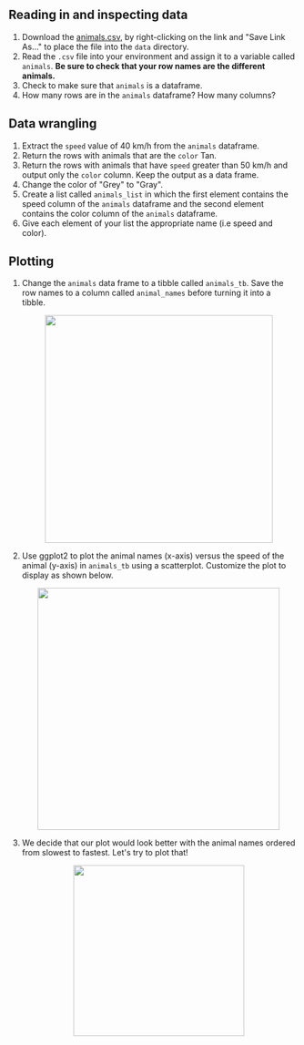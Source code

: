 ## Reading in and inspecting data

1. Download the [animals.csv](https://raw.githubusercontent.com/hbctraining/Intro-to-R-flipped/master/data/animals.csv), by right-clicking on the link and "Save Link As..." to place the file into the `data` directory.
2. Read the `.csv` file into your environment and assign it to a variable called `animals`. **Be sure to check that your row names are the different animals.**
3. Check to make sure that `animals` is a dataframe.
4. How many rows are in the `animals` dataframe? How many columns?


## Data wrangling

1. Extract the `speed` value of 40 km/h from the `animals` dataframe.
2. Return the rows with animals that are the `color` Tan.
3. Return the rows with animals that have `speed` greater than 50 km/h and output only the `color` column. Keep the output as a data frame.  
4. Change the color of "Grey" to "Gray". 
5. Create a list called `animals_list` in which the first element contains the speed column of the `animals` dataframe and the second element contains the color column of the `animals` dataframe. 
6. Give each element of your list the appropriate name (i.e speed and color).

## Plotting

1. Change the `animals` data frame to a tibble called `animals_tb`. Save the row names to a column called `animal_names` before turning it into a tibble.

	<p align="center">
  	<img src="../img/animals_tb_unordered.png" width="400"/>
	</p>

2. Use ggplot2 to plot the animal names (x-axis) versus the speed of the animal (y-axis) in `animals_tb` using a scatterplot. Customize the plot to display as shown below.

	<p align="center">
  	<img src="../img/animals_unordered_ggplot2.png" width="425"/>
	</p>

3. We decide that our plot would look better with the animal names ordered from slowest to fastest. Let's try to plot that!

 	<p align="center">
  	<img src="../img/animals_tb_ordered.png" width="300"/>
	</p>	

